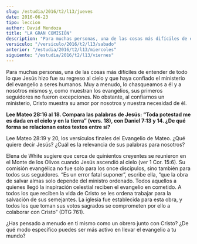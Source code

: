 ```yaml
---
slug: /estudia/2016/t2/l13/jueves
date: 2016-06-23
tipo: leccion
author: David Mendoza
title: "LA GRAN COMISIÓN"
description: "Para muchas personas, una de las cosas más difíciles de entender de todo lo  que Jesús hizo fue su regreso al cielo y que haya confiado el ministerio del  evangelio a seres humanos. Muy a menudo, lo chasqueamos a él y a nosotros  mismos y, como muestran los evangelios, sus..."
versiculo: "/versiculo/2016/t2/l13/sabado"
anterior: "/estudia/2016/t2/l13/miercoles"
siguiente: "/estudia/2016/t2/l13/viernes"
---
```


Para muchas personas, una de las cosas más difíciles de entender de todo lo que Jesús hizo fue su regreso al cielo y que haya confiado el ministerio del evangelio a seres humanos. Muy a menudo, lo chasqueamos a él y a nosotros mismos y, como muestran los evangelios, sus primeros seguidores no fueron excepciones. No obstante, al confiarnos un ministerio, Cristo muestra su amor por nosotros y nuestra necesidad de él.

**Lee Mateo 28:16 al 18. Compara las palabras de Jesús: “Toda potestad me es dada en el cielo y en la tierra” (vers. 18), con Daniel 7:13 y 14. ¿De qué forma se relacionan estos textos entre sí?**

Lee Mateo 28:19 y 20, los versículos finales del Evangelio de Mateo. ¿Qué quiere decir Jesús? ¿Cuál es la relevancia de sus palabras para nosotros?

Elena de White sugiere que cerca de quinientos creyentes se reunieron en el Monte de los Olivos cuando Jesús ascendió al cielo (ver 1 Cor. 15:6). Su comisión evangélica no fue solo para los once discípulos, sino también para todos sus seguidores. “Es un error fatal suponer”, escribe ella, “que la obra de salvar almas solo depende del ministro ordenado. Todos aquellos a quienes llegó la inspiración celestial reciben el evangelio en cometido. A todos los que reciben la vida de Cristo se les ordena trabajar para la salvación de sus semejantes. La iglesia fue establecida para esta obra, y todos los que toman sus votos sagrados se comprometen por ello a colaborar con Cristo” (DTG 761).

¿Has pensado a menudo en ti mismo como un obrero junto con Cristo? ¿De qué modo específico puedes ser más activo en llevar el evangelio a tu mundo?
